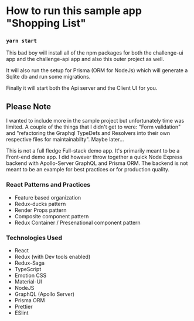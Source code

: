 # How to run this sample app "Shopping List"

### `yarn start`

This bad boy will install all of the npm packages for both the challenge-ui app and the challenge-api app and also this outer project as well.

It will also run the setup for Prisma (ORM for NodeJs) which will generate a Sqlite db and run some migrations.

Finally it will start both the Api server and the Client UI for you.

## Please Note

I wanted to include more in the sample project but unfortunately time was limited. A couple of the things that I didn't get to were: "Form validation" and "refactoring the Graphql TypeDefs and Resolvers into their own respective files for maintainabilty". Maybe later...

This is not a full fledge Full-stack demo app. It's primarily meant to be a Front-end demo app. I did however throw together a quick Node Express backend with Apollo-Server GraphQL and Prisma ORM. The backend is not meant to be an example for best practices or for production quality.

### React Patterns and Practices

- Feature based organization
- Redux-ducks pattern
- Render Props pattern
- Composite component pattern
- Redux Container / Presenational component pattern

### Technologies Used

- React
- Redux (with Dev tools enabled)
- Redux-Saga
- TypeScript
- Emotion CSS
- Material-UI
- NodeJS
- GraphQL (Apollo Server)
- Prisma ORM
- Prettier
- ESlint
